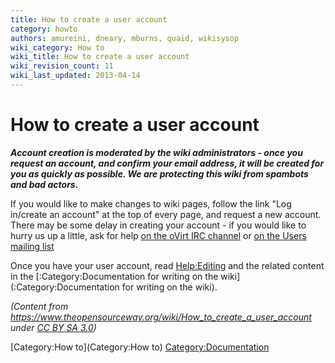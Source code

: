 ```yaml
---
title: How to create a user account
category: howto
authors: amureini, dneary, mburns, quaid, wikisysop
wiki_category: How to
wiki_title: How to create a user account
wiki_revision_count: 11
wiki_last_updated: 2013-04-14
---
```


# How to create a user account

***Account creation is moderated by the wiki administrators - once you request an account, and confirm your email address, it will be created for you as quickly as possible. We are protecting this wiki from spambots and bad actors.***

If you would like to make changes to wiki pages, follow the link "Log in/create an account" at the top of every page, and request a new account. There may be some delay in creating your account - if you would like to hurry us up a little, ask for help [ on the oVirt IRC channel](Communication#IRC) or [ on the Users mailing list](Communication#Mailing_lists)

Once you have your user account, read <Help:Editing> and the related content in the [:Category:Documentation for writing on the wiki](:Category:Documentation for writing on the wiki).

*(Content from <https://www.theopensourceway.org/wiki/How_to_create_a_user_account> under [CC BY SA 3.0](https://creativecommons.org/licenses/by-sa/3.0/))*

[Category:How to](Category:How to) <Category:Documentation>
